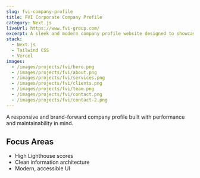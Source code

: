 ```yaml
---
slug: fvi-company-profile
title: FVI Corporate Company Profile
category: Next.js
liveUrl: https://www.fvi-group.com/
excerpt: A sleek and modern company profile website designed to showcase brand identity and services.
stack:
  - Next.js
  - Tailwind CSS
  - Vercel
images:
  - /images/projects/fvi/hero.png
  - /images/projects/fvi/about.png
  - /images/projects/fvi/services.png
  - /images/projects/fvi/clients.png
  - /images/projects/fvi/team.png
  - /images/projects/fvi/contact.png
  - /images/projects/fvi/contact-2.png
---
```


A responsive and brand-forward company profile built with performance and maintainability in mind.

## Focus Areas

- High Lighthouse scores
- Clean information architecture
- Modern, accessible UI
